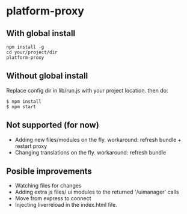 # platform-proxy

## With global install
```
npm install -g
cd your/project/dir
platform-proxy
```

## Without global install
Replace config dir in lib/run.js with your project location.
then do:
```
$ npm install
$ npm start
```

## Not supported (for now)

- Adding new files/modules on the fly. 
    workaround: refresh bundle + restart proxy
- Changing translations on the fly.
    workaround: refresh bundle
    
## Posible improvements

- Watching files for changes
- Adding extra js files/ ui modules to the returned '/uimanager' calls
- Move from express to connect
- Injecting liverreload in the index.html file.

